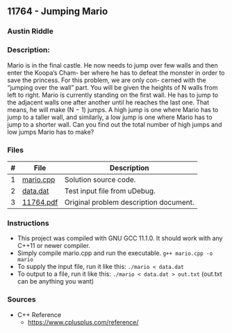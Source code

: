 ## 11764 - Jumping Mario
### Austin Riddle
### Description:

Mario is in the final castle. He now needs to jump
over few walls and then enter the Koopa’s Cham-
ber where he has to defeat the monster in order to
save the princess. For this problem, we are only con-
cerned with the “jumping over the wall” part. You
will be given the heights of N walls from left to right.
Mario is currently standing on the first wall. He has
to jump to the adjacent walls one after another until
he reaches the last one. That means, he will make
(N − 1) jumps. A high jump is one where Mario has
to jump to a taller wall, and similarly, a low jump is
one where Mario has to jump to a shorter wall. Can you find out the total number of high jumps and
low jumps Mario has to make?

### Files


|   #   | File                                | Description                              |
| :---: | ----------------------------------- | ---------------------------------------- |
|   1   |[mario.cpp](./mario.cpp) | Solution source code.                    |
|   2   |[data.dat](./data.dat)               | Test input file from uDebug.             |
|   3   |[11764.pdf](./11764.pdf)       | Original problem description document.   |

### Instructions

- This project was compiled with GNU GCC 11.1.0.  It should work with any C++11 or newer compiler.
- Simply compile mario.cpp and run the executable. ```g++ mario.cpp -o mario```
- To supply the input file, run it like this: ```./mario < data.dat```
- To output to a file, run it like this: ```./mario < data.dat > out.txt``` (out.txt can be anything you want)

### Sources
- C++ Reference
    - https://www.cplusplus.com/reference/

